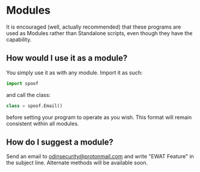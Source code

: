 # Modules
It is encouraged (well, actually recommended) that these programs are used as Modules rather than Standalone scripts, even though they have the capability.
## How would I use it as a module?
You simply use it as with any module. Import it as such:
```python
import spoof
```
and call the class:
```python
class = spoof.Email()
```
before setting your program to operate as you wish.
This format will remain consistent within all modules.
## How do I suggest a module?
Send an email to odinsecurity@protonmail.com and write "EWAT Feature" in the subject line.
Alternate methods will be available soon.
